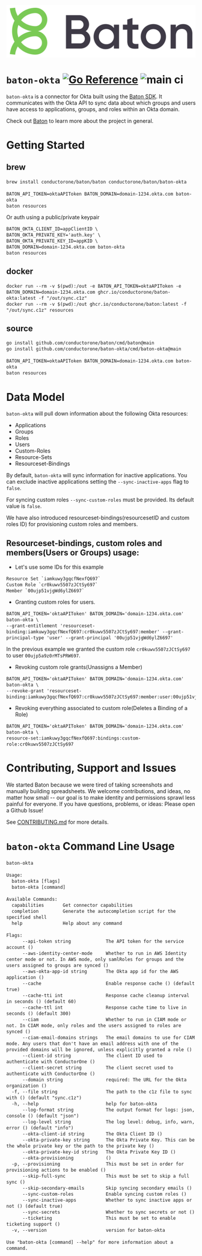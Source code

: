 ![Baton Logo](./docs/images/baton-logo.png)

# `baton-okta` [![Go Reference](https://pkg.go.dev/badge/github.com/conductorone/baton-okta.svg)](https://pkg.go.dev/github.com/conductorone/baton-okta) ![main ci](https://github.com/conductorone/baton-okta/actions/workflows/main.yaml/badge.svg)

`baton-okta` is a connector for Okta built using the [Baton SDK](https://github.com/conductorone/baton-sdk). It communicates with the Okta API to sync data about which groups and users have access to applications, groups, and roles within an Okta domain.

Check out [Baton](https://github.com/conductorone/baton) to learn more about the project in general.

# Getting Started

## brew

```
brew install conductorone/baton/baton conductorone/baton/baton-okta

BATON_API_TOKEN=oktaAPIToken BATON_DOMAIN=domain-1234.okta.com baton-okta
baton resources
```

Or auth using a public/private keypair

```
BATON_OKTA_CLIENT_ID=appClientID \
BATON_OKTA_PRIVATE_KEY='auth.key' \
BATON_OKTA_PRIVATE_KEY_ID=appKID \
BATON_DOMAIN=domain-1234.okta.com baton-okta
baton resources
```

## docker

```
docker run --rm -v $(pwd):/out -e BATON_API_TOKEN=oktaAPIToken -e BATON_DOMAIN=domain-1234.okta.com ghcr.io/conductorone/baton-okta:latest -f "/out/sync.c1z"
docker run --rm -v $(pwd):/out ghcr.io/conductorone/baton:latest -f "/out/sync.c1z" resources
```

## source

```
go install github.com/conductorone/baton/cmd/baton@main
go install github.com/conductorone/baton-okta/cmd/baton-okta@main

BATON_API_TOKEN=oktaAPIToken BATON_DOMAIN=domain-1234.okta.com baton-okta
baton resources
```

# Data Model

`baton-okta` will pull down information about the following Okta resources:

- Applications
- Groups
- Roles
- Users
- Custom-Roles
- Resource-Sets
- Resourceset-Bindings

By default, `baton-okta` will sync information for inactive applications. You can exclude inactive applications setting the `--sync-inactive-apps` flag to `false`.

For syncing custom roles `--sync-custom-roles` must be provided. Its default value is `false`.

We have also introduced resourceset-bindings(resourcesetID and custom roles ID) for provisioning custom roles and members.

## Resourceset-bindings, custom roles and members(Users or Groups) usage:

- Let's use some IDs for this example
```
Resource Set `iamkuwy3gqcfNexfQ697`
Custom Role `cr0kuwv5507zJCtSy697`
Member `00ujp51vjgWd6ylZ6697`
```

- Granting custom roles for users.
```
BATON_API_TOKEN='oktaAPIToken' BATON_DOMAIN='domain-1234.okta.com' baton-okta \
--grant-entitlement 'resourceset-binding:iamkuwy3gqcfNexfQ697:cr0kuwv5507zJCtSy697:member' --grant-principal-type 'user' --grant-principal '00ujp51vjgWd6ylZ6697'
```

In the previous example we granted the custom role `cr0kuwv5507zJCtSy697` to user `00ujp5a9z0rMTsPRW697`.

- Revoking custom role grants(Unassigns a Member)
```
BATON_API_TOKEN='oktaAPIToken' BATON_DOMAIN='domain-1234.okta.com' baton-okta \
--revoke-grant 'resourceset-binding:iamkuwy3gqcfNexfQ697:cr0kuwv5507zJCtSy697:member:user:00ujp51vjgWd6ylZ6697' 
```

- Revoking everything associated to custom role(Deletes a Binding of a Role)
```
BATON_API_TOKEN='oktaAPIToken' BATON_DOMAIN='domain-1234.okta.com' baton-okta \
resource-set:iamkuwy3gqcfNexfQ697:bindings:custom-role:cr0kuwv5507zJCtSy697 
```

# Contributing, Support and Issues

We started Baton because we were tired of taking screenshots and manually building spreadsheets. We welcome contributions, and ideas, no matter how small -- our goal is to make identity and permissions sprawl less painful for everyone. If you have questions, problems, or ideas: Please open a Github Issue!

See [CONTRIBUTING.md](https://github.com/ConductorOne/baton/blob/main/CONTRIBUTING.md) for more details.

# `baton-okta` Command Line Usage
```
baton-okta

Usage:
  baton-okta [flags]
  baton-okta [command]

Available Commands:
  capabilities       Get connector capabilities
  completion         Generate the autocompletion script for the specified shell
  help               Help about any command

Flags:
      --api-token string             The API token for the service account ()
      --aws-identity-center-mode     Whether to run in AWS Identity center mode or not. In AWS mode, only samlRoles for groups and the users assigned to groups are synced ()
      --aws-okta-app-id string       The Okta app id for the AWS application ()
      --cache                        Enable response cache () (default true)
      --cache-tti int                Response cache cleanup interval in seconds () (default 60)
      --cache-ttl int                Response cache time to live in seconds () (default 300)
      --ciam                         Whether to run in CIAM mode or not. In CIAM mode, only roles and the users assigned to roles are synced ()
      --ciam-email-domains strings   The email domains to use for CIAM mode. Any users that don't have an email address with one of the provided domains will be ignored, unless explicitly granted a role ()
      --client-id string             The client ID used to authenticate with ConductorOne ()
      --client-secret string         The client secret used to authenticate with ConductorOne ()
      --domain string                required: The URL for the Okta organization ()
  -f, --file string                  The path to the c1z file to sync with () (default "sync.c1z")
  -h, --help                         help for baton-okta
      --log-format string            The output format for logs: json, console () (default "json")
      --log-level string             The log level: debug, info, warn, error () (default "info")
      --okta-client-id string        The Okta Client ID ()
      --okta-private-key string      The Okta Private Key. This can be the whole private key or the path to the private key ()
      --okta-private-key-id string   The Okta Private Key ID ()
      --okta-provisioning            ()
  -p, --provisioning                 This must be set in order for provisioning actions to be enabled ()
      --skip-full-sync               This must be set to skip a full sync ()
      --skip-secondary-emails        Skip syncing secondary emails ()
      --sync-custom-roles            Enable syncing custom roles ()
      --sync-inactive-apps           Whether to sync inactive apps or not () (default true)
      --sync-secrets                 Whether to sync secrets or not ()
      --ticketing                    This must be set to enable ticketing support ()
  -v, --version                      version for baton-okta

Use "baton-okta [command] --help" for more information about a command.
```
